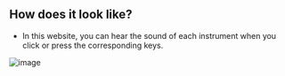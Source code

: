 ## How does it look like?

- In this website, you can hear the sound of each instrument when you click or press the corresponding keys.

![image](https://user-images.githubusercontent.com/76411405/135469805-b4e452ae-0e00-4956-89c8-4b77f0449db6.png)
